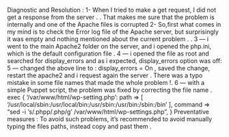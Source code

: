 Diagnostic and Resolution : 1- When I tried to make a get request, I did not get a response from the server . . That makes me sure that the problem is internally and one of the Apache files is corrupted 2- So,first what comes in my mind is to check the Error log file of the Apache server, but surprisingly it was empty and nothing mentioned about the current problem . . 3 — i went to the main Apache2 folder on the server, and i opened the php.ini, which is the default configuration file . 4 — i opened the file as root and searched for display_errors and as i expected, display_errors option was off: 5 — changed the above line to : display_errors = On , saved the change, restart the apache2 and i request again the server . There was a typo mistake in some file names that made the whole problem !. 6 — with a simple Puppet script, the problem was fixed by correcting the file name . exec { ‘/var/www/html/wp-setting.php’: path => [ ‘/usr/local/sbin:/usr/local/bin:/usr/sbin:/usr/bin:/sbin:/bin’ ], command => “sed -i ‘s/.phpp/.php/g’ /var/www/html/wp-settings.php”, } Preventative measures : To avoid such problems, it’s recommended to avoid manually typing the files paths, instead copy and past them .
